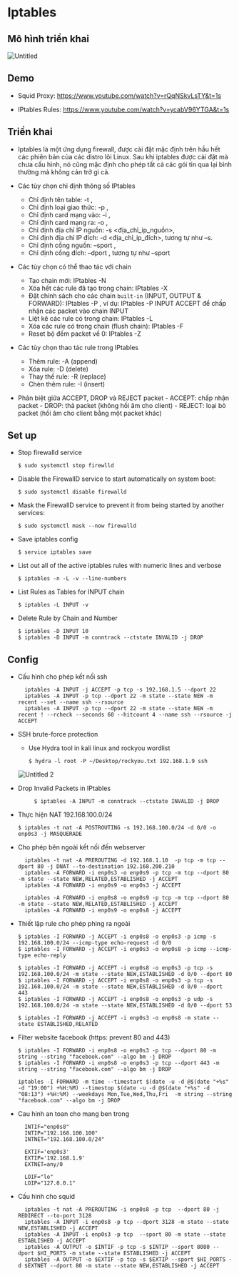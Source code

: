 # Iptables
## Mô hình triển khai
![Untitled](https://user-images.githubusercontent.com/83420725/139803255-2183677a-7616-449f-8c9c-3445198ac978.png)

## Demo

- Squid Proxy: https://www.youtube.com/watch?v=rQqNSkvLsTY&t=1s ​

- IPtables Rules: https://www.youtube.com/watch?v=ycabV96YTGA&t=1s 

## Triển khai 

- Iptables là một ứng dụng firewall, được cài đặt mặc định trên hầu hết các phiên bản của các distro lõi Linux. Sau khi iptables được cài đặt mà chưa cấu hình, nó cũng mặc định cho phép tất cả các gói tin qua lại bình thường mà không cản trở gì cả.


- Các tùy chọn chỉ định thông số IPtables
	- Chỉ định tên table: -t ,
	- Chỉ định loại giao thức: -p ,
	- Chỉ định card mạng vào: -i ,
	- Chỉ định card mạng ra: -o ,
	- Chỉ định địa chỉ IP nguồn: -s <địa_chỉ_ip_nguồn>,
	- Chỉ định địa chỉ IP đích: -d <địa_chỉ_ip_đích>, tương tự như –s.
	- Chỉ định cổng nguồn: –sport ,
	- Chỉ định cổng đích: –dport , tương tự như –sport

- Các tùy chọn có thể thao tác với chain
	- Tạo chain mới: IPtables -N
	- Xóa hết các rule đã tạo trong chain: IPtables -X
	- Đặt chính sách cho các chain `built-in` (INPUT, OUTPUT & FORWARD): IPtables -P , ví dụ: IPtables -P INPUT 
	  ACCEPT để chấp nhận các packet vào chain INPUT
	- Liệt kê các rule có trong chain: IPtables -L
	- Xóa các rule có trong chain (flush chain): IPtables -F
	- Reset bộ đếm packet về 0: IPtables -Z



- Các tùy chọn thao tác rule trong IPtables
	- Thêm rule: -A (append)
	- Xóa rule: -D (delete)
	- Thay thế rule: -R (replace)
	- Chèn thêm rule: -I (insert)
- Phân biệt giữa ACCEPT, DROP và REJECT packet
      - ACCEPT: chấp nhận packet
      - DROP: thả packet (không hồi âm cho client)
      - REJECT: loại bỏ packet (hồi âm cho client bằng một packet khác)
## Set up 

- Stop firewalld service

      $ sudo systemctl stop firewlld
- Disable the FirewallD service to start automatically on system boot: 
      
      $ sudo systemctl disable firewalld
- Mask the FirewallD service to prevent it from being started by another services:
      
      $ sudo systemctl mask --now firewalld
- Save iptables config

      $ service iptables save
      
- List out all of the active iptables rules with numeric lines and verbose
      
      $ iptables -n -L -v --line-numbers
      
- List Rules as Tables for INPUT chain
      
      $ iptables -L INPUT -v
 
- Delete Rule by Chain and Number
      
      $ iptables -D INPUT 10
      $ iptables -D INPUT -m conntrack --ctstate INVALID -j DROP

## Config
- Cấu hình cho phép kết nối ssh
	
		iptables -A INPUT -j ACCEPT -p tcp -s 192.168.1.5 --dport 22
		iptables -A INPUT -p tcp --dport 22 -m state --state NEW -m recent --set --name ssh --rsource
		iptables -A INPUT -p tcp --dport 22 -m state --state NEW -m recent ! --rcheck --seconds 60 --hitcount 4 --name ssh --rsource -j ACCEPT 
- SSH brute-force protection
    - Use Hydra tool in kali linux and rockyou wordlist
        
          $ hydra -l root -P ~/Desktop/rockyou.txt 192.168.1.9 ssh
     
     ![Untitled 2](https://user-images.githubusercontent.com/83420725/139845498-5cac154d-5af8-4e12-9246-bae475cc2c76.png)

          
- Drop Invalid Packets in IPtables

           $ iptables -A INPUT -m conntrack --ctstate INVALID -j DROP 

- Thực hiện NAT 192.168.100.0/24 

      $ iptables -t nat -A POSTROUTING -s 192.168.100.0/24 -d 0/0 -o enp0s3 -j MASQUERADE
- Cho phép bên ngoài kết nối đến webserver
	
		iptables -t nat -A PREROUTING -d 192.168.1.10  -p tcp -m tcp --dport 80 -j DNAT --to-destination 192.168.200.210
		iptables -A FORWARD -i enp0s3 -o enp0s9 -p tcp -m tcp --dport 80 -m state --state NEW,RELATED,ESTABLISHED -j ACCEPT
		iptables -A FORWARD -i enp0s9 -o enp0s3 -j ACCEPT
		
		iptables -A FORWARD -i enp0s8 -o enp0s9 -p tcp -m tcp --dport 80 -m state --state NEW,RELATED,ESTABLISHED -j ACCEPT
		iptables -A FORWARD -i enp0s9 -o enp0s8 -j ACCEPT

- Thiết lập rule cho phép phing ra ngoài

      $ iptables -I FORWARD -j ACCEPT -i enp0s8 -o enp0s3 -p icmp -s 192.168.100.0/24 --icmp-type echo-request -d 0/0
      $ iptables -I FORWARD -j ACCEPT -i enp0s3 -o enp0s8 -p icmp --icmp-type echo-reply
 
      $ iptables -I FORWARD -j ACCEPT -i enp0s8 -o enp0s3 -p tcp -s 192.168.100.0/24 -m state --state NEW,ESTABLISHED -d 0/0 --dport 80
      $ iptables -I FORWARD -j ACCEPT -i enp0s8 -o enp0s3 -p tcp -s 192.168.100.0/24 -m state --state NEW,ESTABLISHED -d 0/0 --dport 443
      $ iptables -I FORWARD -j ACCEPT -i enp0s8 -o enp0s3 -p udp -s 192.168.100.0/24 -m state --state NEW,ESTABLISHED -d 0/0 --dport 53

      $ iptables -I FORWARD -j ACCEPT -i enp0s3 -o enp0s8 -m state --state ESTABLISHED,RELATED


- Filter website facebook  (https: prevent 80 and 443)
      
      $ iptables -I FORWARD -i enp0s8 -o enp0s3 -p tcp --dport 80 -m string --string "facebook.com" --algo bm -j DROP
      $ iptables -I FORWARD -i enp0s8 -o enp0s3 -p tcp --dport 443 -m string --string "facebook.com" --algo bm -j DROP
      
      iptables -I FORWARD -m time --timestart $(date -u -d @$(date "+%s" -d "19:00") +%H:%M) --timestop $(date -u -d @$(date "+%s" -d "08:13") +%H:%M) --weekdays Mon,Tue,Wed,Thu,Fri  -m string --string "facebook.com" --algo bm -j DROP
      
- Cau hinh an toan cho mang ben trong
	
		INTIF="enp0s8"
		INTIP="192.168.100.100"
		INTNET="192.168.100.0/24"

		EXTIF='enp0s3'
		EXTIP='192.168.1.9'
		EXTNET=any/0

		LOIF="lo"
		LOIP="127.0.0.1"

- Cấu hình cho squid
	
		iptables -t nat -A PREROUTING -i enp0s8 -p tcp  --dport 80 -j REDIRECT --to-port 3128
		iptables -A INPUT -i enp0s8 -p tcp --dport 3128 -m state --state NEW,ESTABLISHED -j ACCEPT
		iptables -A INPUT -i enp0s3 -p tcp  --sport 80 -m state --state ESTABLISHED -j ACCEPT 
		iptables -A OUTPUT -o $INTIF -p tcp -s $INTIP --sport 8080 --dport $HI_PORTS -m state --state ESTABLISHED -j ACCEPT 
		iptables -A OUTPUT -o $EXTIF -p tcp -s $EXTIP --sport $HI_PORTS -d $EXTNET --dport 80 -m state --state NEW,ESTABLISHED -j ACCEPT

	
